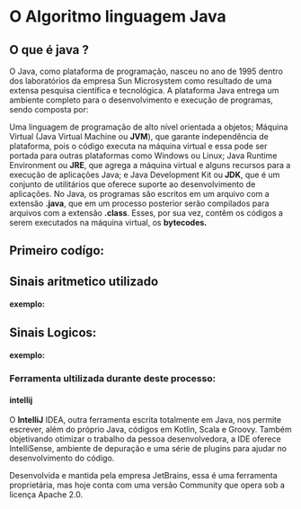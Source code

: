 # O Algoritmo linguagem Java 
## O que é java ?
O Java, como plataforma de programação, nasceu no ano de 1995 dentro dos laboratórios da empresa Sun Microsystem como resultado de uma extensa pesquisa científica e tecnológica. A plataforma Java entrega um ambiente completo para o desenvolvimento e execução de programas, sendo composta por:

Uma linguagem de programação de alto nível orientada a objetos;
Máquina Virtual (Java Virtual Machine ou <b>JVM</b>), que garante independência de plataforma, pois o código executa na máquina virtual e essa pode ser portada para outras plataformas como Windows ou Linux;
Java Runtime Environment ou <b>JRE</b>, que agrega a máquina virtual e alguns recursos para a execução de aplicações Java; e
Java Development Kit ou<b> JDK</b>, que é um conjunto de utilitários que oferece suporte ao desenvolvimento de aplicações.
No Java, os programas são escritos em um arquivo com a extensão <b>.java</b>, que em um processo posterior serão compilados para arquivos com a extensão <b>.class</b>. Esses, por sua vez, contêm os códigos a serem executados na máquina virtual, os <b>bytecodes.</b>

## Primeiro codígo:
## Sinais aritmetico utilizado
#### exemplo:
## Sinais Logicos:
#### exemplo:

### Ferramenta ultilizada durante deste processo:

#### intellij

O <b>IntelliJ</b> IDEA, outra ferramenta escrita totalmente em Java, nos permite escrever, além do próprio Java, códigos em Kotlin, Scala e Groovy. Também objetivando otimizar o trabalho da pessoa desenvolvedora, a IDE oferece IntelliSense, ambiente de depuração e uma série de plugins para ajudar no desenvolvimento do código.

Desenvolvida e mantida pela empresa JetBrains, essa é uma ferramenta proprietária, mas hoje conta com uma versão Community que opera sob a licença Apache 2.0.
